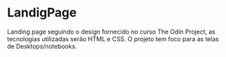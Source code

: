 # LandigPage
Landing page seguindo o design fornecido no curso The Odin Project, as tecnologias utilizadas serão HTML e CSS.
O projeto tem foco para as telas de Desktops/notebooks.

